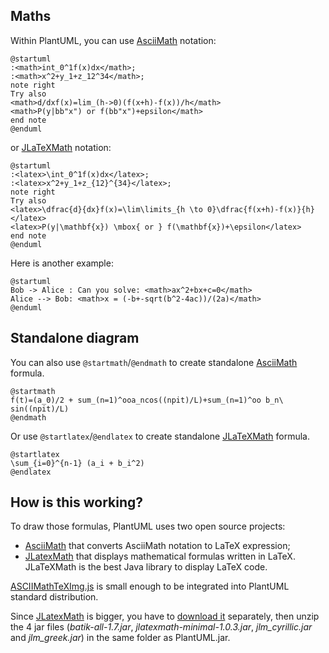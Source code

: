 ## Maths

Within PlantUML, you can use [AsciiMath](http://asciimath.org) notation:
```plantuml
@startuml
:<math>int_0^1f(x)dx</math>;
:<math>x^2+y_1+z_12^34</math>;
note right
Try also
<math>d/dxf(x)=lim_(h->0)(f(x+h)-f(x))/h</math>
<math>P(y|bb"x") or f(bb"x")+epsilon</math>
end note
@enduml
```

or [JLaTeXMath](https://github.com/opencollab/jlatexmath) notation:
```plantuml
@startuml
:<latex>\int_0^1f(x)dx</latex>;
:<latex>x^2+y_1+z_{12}^{34}</latex>;
note right
Try also
<latex>\dfrac{d}{dx}f(x)=\lim\limits_{h \to 0}\dfrac{f(x+h)-f(x)}{h}</latex>
<latex>P(y|\mathbf{x}) \mbox{ or } f(\mathbf{x})+\epsilon</latex>
end note
@enduml
```

Here is another example:
```plantuml
@startuml
Bob -> Alice : Can you solve: <math>ax^2+bx+c=0</math>
Alice --> Bob: <math>x = (-b+-sqrt(b^2-4ac))/(2a)</math>
@enduml
```


## Standalone diagram

You can also use ``@startmath``/``@endmath`` to create standalone [AsciiMath](http://asciimath.org) formula.


```plantuml
@startmath
f(t)=(a_0)/2 + sum_(n=1)^ooa_ncos((npit)/L)+sum_(n=1)^oo b_n\ sin((npit)/L)
@endmath
```


Or use ``@startlatex``/``@endlatex`` to create standalone [JLaTeXMath](https://github.com/opencollab/jlatexmath) formula.

```plantuml
@startlatex
\sum_{i=0}^{n-1} (a_i + b_i^2)
@endlatex
```


## How is this working?

To draw those formulas, PlantUML uses two open source projects:

* [AsciiMath](https://github.com/asciimath/asciimathml/tree/master/asciimath-based) that converts AsciiMath notation to LaTeX expression;
* [JLatexMath](https://github.com/opencollab/jlatexmath) that displays mathematical formulas written in LaTeX. JLaTeXMath is the best Java library to display LaTeX code.

[ASCIIMathTeXImg.js](https://github.com/asciimath/asciimathml/blob/master/asciimath-based/ASCIIMathTeXImg.js) is small enough to be integrated into PlantUML standard distribution.


Since [JLatexMath](https://github.com/opencollab/jlatexmath) is bigger, you have to [download it](http://beta.plantuml.net/plantuml-jlatexmath.zip) separately, then unzip the 4 jar files (*batik-all-1.7.jar*, *jlatexmath-minimal-1.0.3.jar*, *jlm\_cyrillic.jar* and *jlm\_greek.jar*) in the same folder as PlantUML.jar.



